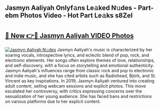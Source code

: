 ## Jasmyn Aaliyah Onlyf𝚊ns Le𝚊ked N𝚞des - Part-ebm Photos Video - Hot Part Le𝚊ks s8ZeI

# <h2><a href="http://ac5027.deff.icu/?id=Jasmyn+Aaliyah">🔗 New 👉🔴 Jasmyn Aaliyah VIDEO Photos</a></h2>

[![Jasmyn Aaliyah N𝚞des](https://i.imgur.com/rIISA9y.gif)](http://ac5027.deff.icu/?id=Jasmyn+Aaliyah)
Jasmyn Aaliyah's music is characterized by her soaring vocals, introspective lyrics, and eclectic blend of pop, rock, and electronic elements. Her songs often explore themes of love, relationships, and self-discovery, with a focus on storytelling and emotional authenticity. Jasmyn Aaliyah's influences range from classic rock and pop to electronic and indie music, and she has cited artists such as Radiohead, Björk, and St. Vincent as key inspirations. In 2019, Jasmyn Aaliyah ventured into creating adult content, selling webcam sessions and explicit photos. This move escalated her controversy, with critics expressing concerns over the sexualization of her young audience. She has faced bans and restrictions on various platforms due to her explicit content.
